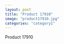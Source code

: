 ```yaml
---
layout: post
title: "Product 17910"
image: "product17910.jpg"
categories: "category1"
---
```

Product 17910
